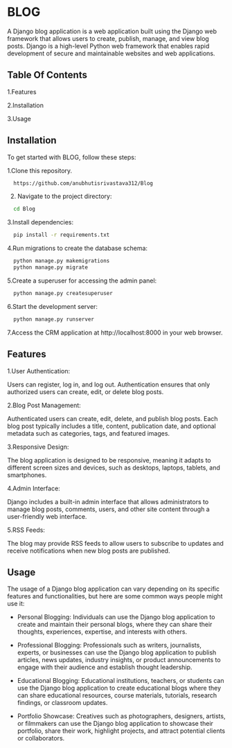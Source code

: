 # BLOG


A Django blog application is a web application built using the Django web framework that allows users to create, publish, manage, and view blog posts. Django is a high-level Python web framework that enables rapid development of secure and maintainable websites and web applications.


## Table Of Contents

1.Features

2.Installation

3.Usage
## Installation

To get started with BLOG, follow these steps:

1.Clone this repository.
```bash
  https://github.com/anubhutisrivastava312/Blog

```
2. Navigate to the project directory:
```bash
  cd Blog
```
3.Install dependencies:
```bash
  pip install -r requirements.txt
```
4.Run migrations to create the database schema:
```bash
  python manage.py makemigrations
  python manage.py migrate
```
5.Create a superuser for accessing the admin panel:
```bash
  python manage.py createsuperuser
  ```
6.Start the development server:
```bash
  python manage.py runserver
  ```
7.Access the CRM application at http://localhost:8000 in your web browser.  
## Features


1.User Authentication:

Users can register, log in, and log out. Authentication ensures that only authorized users can create, edit, or delete blog posts.

2.Blog Post Management:

Authenticated users can create, edit, delete, and publish blog posts. Each blog post typically includes a title, content, publication date, and optional metadata such as categories, tags, and featured images.

3.Responsive Design: 

The blog application is designed to be responsive, meaning it adapts to different screen sizes and devices, such as desktops, laptops, tablets, and smartphones.

4.Admin Interface: 

Django includes a built-in admin interface that allows administrators to manage blog posts, comments, users, and other site content through a user-friendly web interface.

5.RSS Feeds: 

The blog may provide RSS feeds to allow users to subscribe to updates and receive notifications when new blog posts are published.
## Usage


The usage of a Django blog application can vary depending on its specific features and functionalities, but here are some common ways people might use it:

- Personal Blogging: Individuals can use the Django blog application to create and maintain their personal blogs, where they can share their thoughts, experiences, expertise, and interests with others.
- Professional Blogging: Professionals such as writers, journalists, experts, or businesses can use the Django blog application to publish articles, news updates, industry insights, or product announcements to engage with their audience and establish thought leadership.

- Educational Blogging: Educational institutions, teachers, or students can use the Django blog application to create educational blogs where they can share educational resources, course materials, tutorials, research findings, or classroom updates.


- Portfolio Showcase: Creatives such as photographers, designers, artists, or filmmakers can use the Django blog application to showcase their portfolio, share their work, highlight projects, and attract potential clients or collaborators.




